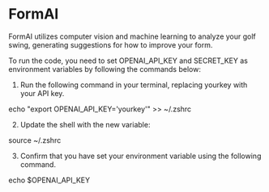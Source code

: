 # FormAI
FormAI utilizes computer vision and machine learning to analyze your golf swing, generating suggestions for how to improve your form.

To run the code, you need to set OPENAI_API_KEY and SECRET_KEY as environment variables by following the commands below: 
1. Run the following command in your terminal, replacing yourkey with your API key. 

 echo "export OPENAI_API_KEY='yourkey'" >> ~/.zshrc
 

2. Update the shell with the new variable:

 source ~/.zshrc
 

3. Confirm that you have set your environment variable using the following command. 

 echo $OPENAI_API_KEY

